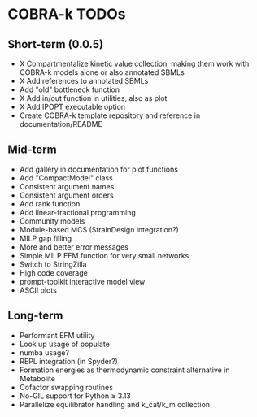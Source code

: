 # COBRA-k TODOs

## Short-term (0.0.5)

* X Compartmentalize kinetic value collection, making them work with COBRA-k models alone or also annotated SBMLs
* X Add references to annotated SBMLs
* Add "old" bottleneck function
* X Add in/out function in utilities, also as plot
* X Add IPOPT executable option
* Create COBRA-k template repository and reference in documentation/README

## Mid-term

* Add gallery in documentation for plot functions
* Add "CompactModel" class
* Consistent argument names
* Consistent argument orders
* Add rank function
* Add linear-fractional programming
* Community models
* Module-based MCS (StrainDesign integration?)
* MILP gap filling
* More and better error messages
* Simple MILP EFM function for very small networks
* Switch to StringZilla
* High code coverage
* prompt-toolkit interactive model view
* ASCII plots

## Long-term

* Performant EFM utility
* Look up usage of populate
* numba usage?
* REPL integration (in Spyder?)
* Formation energies as thermodynamic constraint alternative in Metabolite
* Cofactor swapping routines
* No-GIL support for Python ≥ 3.13
* Parallelize equilibrator handling and k_cat/k_m collection
